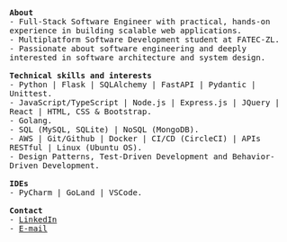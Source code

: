 <p>
  <samp>
    <strong>About</strong><br>
    - Full-Stack Software Engineer with practical, hands-on experience in building scalable web applications.<br>
    - Multiplatform Software Development student at FATEC-ZL.<br>
    - Passionate about software engineering and deeply interested in software architecture and system design.
    <br>
    <br>
    <strong>Technical skills and interests</strong><br>
    - Python | Flask | SQLAlchemy | FastAPI | Pydantic | Unittest. <br>
    - JavaScript/TypeScript | Node.js | Express.js | JQuery | React | HTML, CSS & Bootstrap. <br>
    - Golang. <br>
    - SQL (MySQL, SQLite) | NoSQL (MongoDB). <br>
    - AWS | Git/Github | Docker | CI/CD (CircleCI) | APIs RESTful | Linux (Ubuntu OS). <br>
    - Design Patterns, Test-Driven Development and Behavior-Driven Development. <br>
    <br>
    <strong>IDEs</strong><br>
    - PyCharm | GoLand | VSCode.
    <br>
    <br>
    <strong>Contact</strong><br>
    - <a href="https://www.linkedin.com/in/abraaosvs/" target="_blank">LinkedIn</a><br>
    - <a href="mailto:abraaosantos.contato@hotmail.com" target="_blank">E-mail</a>
  </samp>
</p>


